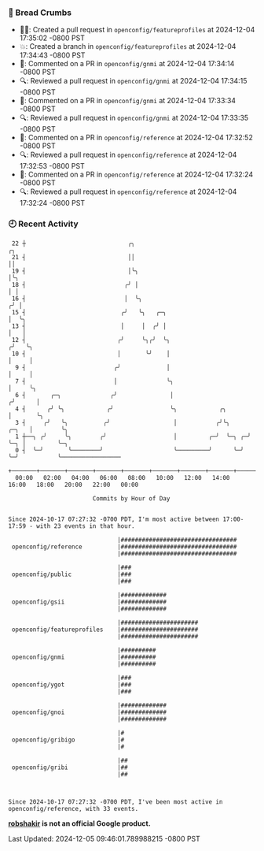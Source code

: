 ### 🍞 Bread Crumbs

 * ✍🏼: Created a pull request in `openconfig/featureprofiles` at 2024-12-04 17:35:02 -0800 PST
 * 💥: Created a branch in `openconfig/featureprofiles` at 2024-12-04 17:34:43 -0800 PST
 * 💬: Commented on a PR in  `openconfig/gnmi` at 2024-12-04 17:34:14 -0800 PST
 * 🔍: Reviewed a pull request in  `openconfig/gnmi` at 2024-12-04 17:34:15 -0800 PST
 * 💬: Commented on a PR in  `openconfig/gnmi` at 2024-12-04 17:33:34 -0800 PST
 * 🔍: Reviewed a pull request in  `openconfig/gnmi` at 2024-12-04 17:33:35 -0800 PST
 * 💬: Commented on a PR in  `openconfig/reference` at 2024-12-04 17:32:52 -0800 PST
 * 🔍: Reviewed a pull request in  `openconfig/reference` at 2024-12-04 17:32:53 -0800 PST
 * 💬: Commented on a PR in  `openconfig/reference` at 2024-12-04 17:32:24 -0800 PST
 * 🔍: Reviewed a pull request in  `openconfig/reference` at 2024-12-04 17:32:24 -0800 PST

### 🕘 Recent Activity
```
 22 ┼                             ╭╮                                         ╭╮
 21 ┤                             ││                                         ││
 19 ┤                             │╰╮                                        │╰╮
 18 ┤                            ╭╯ │                                        │ │
 16 ┤                            │  ╰╮                                      ╭╯ │
 15 ┤                           ╭╯   ╰╮   ╭─╮                               │  ╰╮
 13 ┤                           │     │  ╭╯ │                               │   │
 12 ┤                          ╭╯     ╰╮╭╯  ╰╮                             ╭╯   ╰╮
 10 ┤                          │       ╰╯    │                             │     │
  9 ┤                         ╭╯             │                             │     │
  7 ┤                         │              ╰╮                            │     ╰╮
  6 ┤       ╭─╮              ╭╯               │                           ╭╯      │
  4 ┤      ╭╯ ╰╮            ╭╯                ╰╮            ╭╮            │       ╰╮
  3 ┤     ╭╯   ╰╮          ╭╯                  │           ╭╯╰╮     ╭─╮   │        ╰╮
  1 ┼──╮ ╭╯     ╰╮        ╭╯                   │         ╭─╯  ╰─╮ ╭─╯ ╰─╮ │         ╰─╮
  0 ┤  ╰─╯       ╰────────╯                    ╰─────────╯      ╰─╯     ╰─╯           ╰─────────────────
    +───────+───────+───────+───────+───────+───────+───────+───────+───────+───────+───────+───────+────
  00:00   02:00   04:00   06:00   08:00   10:00   12:00   14:00   16:00   18:00   20:00   22:00   00:00   

						Commits by Hour of Day


Since 2024-10-17 07:27:32 -0700 PDT, I'm most active between 17:00-17:59 - with 23 events in that hour.

```



```
                               |#################################
 openconfig/reference          |#################################
                               |#################################

                               |###
 openconfig/public             |###
                               |###

                               |#############
 openconfig/gsii               |#############
                               |#############

                               |######################
 openconfig/featureprofiles    |######################
                               |######################

                               |##########
 openconfig/gnmi               |##########
                               |##########

                               |###
 openconfig/ygot               |###
                               |###

                               |#############
 openconfig/gnoi               |#############
                               |#############

                               |#
 openconfig/gribigo            |#
                               |#

                               |##
 openconfig/gribi              |##
                               |##



Since 2024-10-17 07:27:32 -0700 PDT, I've been most active in openconfig/reference, with 33 events.

```
**[robshakir](mailto:robjs@google.com) is not an official Google product.**  


Last Updated: 2024-12-05 09:46:01.789988215 -0800 PST

